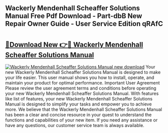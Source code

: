 ## Wackerly Mendenhall Scheaffer Solutions Manual Free Pdf Download - Part-dbB New Repair Owner Guide - User Service Edition qRAfC

# <h2><a href="http://bc62639.oget.top/?id=Wackerly+Mendenhall+Scheaffer+Solutions+Manual">🔗Download New 👉🔴 Wackerly Mendenhall Scheaffer Solutions Manual</a></h2>

[![Wackerly Mendenhall Scheaffer Solutions Manual new download](https://i.imgur.com/5g1atiW.png)](http://bc62639.oget.top/?id=Wackerly+Mendenhall+Scheaffer+Solutions+Manual)
Your new Wackerly Mendenhall Scheaffer Solutions Manual is designed to make your life easier. This user manual shows you how to install, operate, and maintain your product for optimal performance. Important User Agreement Please review the user agreement terms and conditions before operating your new Wackerly Mendenhall Scheaffer Solutions Manual. With features like list of features, your new Wackerly Mendenhall Scheaffer Solutions Manual is designed to simplify your tasks and empower you to achieve more. We believe that the Wackerly Mendenhall Scheaffer Solutions Manual has been a clear and concise resource in your quest to understand the functions and capabilities of your new item. If you need any assistance or have any questions, our customer service team is always available.
